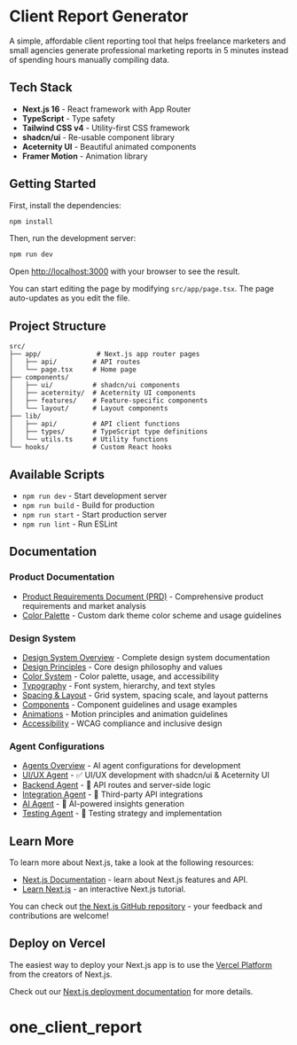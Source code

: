 # Client Report Generator

A simple, affordable client reporting tool that helps freelance marketers and small agencies generate professional marketing reports in 5 minutes instead of spending hours manually compiling data.

## Tech Stack

- **Next.js 16** - React framework with App Router
- **TypeScript** - Type safety
- **Tailwind CSS v4** - Utility-first CSS framework
- **shadcn/ui** - Re-usable component library
- **Aceternity UI** - Beautiful animated components
- **Framer Motion** - Animation library

## Getting Started

First, install the dependencies:

```bash
npm install
```

Then, run the development server:

```bash
npm run dev
```

Open [http://localhost:3000](http://localhost:3000) with your browser to see the result.

You can start editing the page by modifying `src/app/page.tsx`. The page auto-updates as you edit the file.

## Project Structure

```
src/
├── app/              # Next.js app router pages
│   ├── api/         # API routes
│   └── page.tsx     # Home page
├── components/
│   ├── ui/          # shadcn/ui components
│   ├── aceternity/  # Aceternity UI components
│   ├── features/    # Feature-specific components
│   └── layout/      # Layout components
├── lib/
│   ├── api/         # API client functions
│   ├── types/       # TypeScript type definitions
│   └── utils.ts     # Utility functions
└── hooks/           # Custom React hooks
```

## Available Scripts

- `npm run dev` - Start development server
- `npm run build` - Build for production
- `npm run start` - Start production server
- `npm run lint` - Run ESLint

## Documentation

### Product Documentation
- [Product Requirements Document (PRD)](./docs/PRD.md) - Comprehensive product requirements and market analysis
- [Color Palette](./docs/COLOR_PALETTE.md) - Custom dark theme color scheme and usage guidelines

### Design System
- [Design System Overview](./docs/design/README.md) - Complete design system documentation
- [Design Principles](./docs/design/01-DESIGN_PRINCIPLES.md) - Core design philosophy and values
- [Color System](./docs/design/02-COLOR_SYSTEM.md) - Color palette, usage, and accessibility
- [Typography](./docs/design/03-TYPOGRAPHY.md) - Font system, hierarchy, and text styles
- [Spacing & Layout](./docs/design/04-SPACING_LAYOUT.md) - Grid system, spacing scale, and layout patterns
- [Components](./docs/design/05-COMPONENTS.md) - Component guidelines and usage examples
- [Animations](./docs/design/06-ANIMATIONS.md) - Motion principles and animation guidelines
- [Accessibility](./docs/design/07-ACCESSIBILITY.md) - WCAG compliance and inclusive design

### Agent Configurations
- [Agents Overview](./docs/agents/README.md) - AI agent configurations for development
- [UI/UX Agent](./docs/agents/UI-UX-AGENT.md) - ✅ UI/UX development with shadcn/ui & Aceternity UI
- [Backend Agent](./docs/agents/BACKEND-AGENT.md) - 🚧 API routes and server-side logic
- [Integration Agent](./docs/agents/INTEGRATION-AGENT.md) - 🚧 Third-party API integrations
- [AI Agent](./docs/agents/AI-AGENT.md) - 🚧 AI-powered insights generation
- [Testing Agent](./docs/agents/TESTING-AGENT.md) - 🚧 Testing strategy and implementation

## Learn More

To learn more about Next.js, take a look at the following resources:

- [Next.js Documentation](https://nextjs.org/docs) - learn about Next.js features and API.
- [Learn Next.js](https://nextjs.org/learn) - an interactive Next.js tutorial.

You can check out [the Next.js GitHub repository](https://github.com/vercel/next.js) - your feedback and contributions are welcome!

## Deploy on Vercel

The easiest way to deploy your Next.js app is to use the [Vercel Platform](https://vercel.com/new?utm_medium=default-template&filter=next.js&utm_source=create-next-app&utm_campaign=create-next-app-readme) from the creators of Next.js.

Check out our [Next.js deployment documentation](https://nextjs.org/docs/app/building-your-application/deploying) for more details.
# one_client_report
